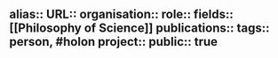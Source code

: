 alias::
URL::
organisation::
role::
fields:: [[Philosophy of Science]] 
publications:: 
tags:: person, #holon 
project::
public:: true
-